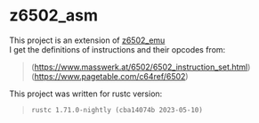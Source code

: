 # z6502_asm

This project is an extension of [z6502_emu](https://github.com/zaneoblaneo/z6502_emu) <br>
I get the definitions of instructions and their opcodes from: <br>
> (https://www.masswerk.at/6502/6502_instruction_set.html) <br>
> (https://www.pagetable.com/c64ref/6502) <br>

This project was written for rustc version: <br>
> `rustc 1.71.0-nightly (cba14074b 2023-05-10)`<br>

